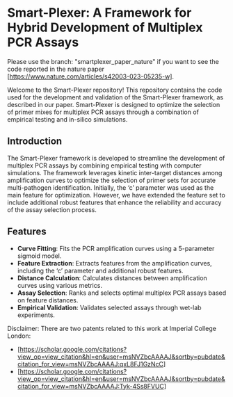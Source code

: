 # Smart-Plexer: A Framework for Hybrid Development of Multiplex PCR Assays

Please use the branch: "smartplexer_paper_nature" if you want to see the code reported in the nature paper [https://www.nature.com/articles/s42003-023-05235-w].

Welcome to the Smart-Plexer repository! This repository contains the code used for the development and validation of the Smart-Plexer framework, as described in our paper. Smart-Plexer is designed to optimize the selection of primer mixes for multiplex PCR assays through a combination of empirical testing and in-silico simulations.

## Introduction

The Smart-Plexer framework is developed to streamline the development of multiplex PCR assays by combining empirical testing with computer simulations. The framework leverages kinetic inter-target distances among amplification curves to optimize the selection of primer sets for accurate multi-pathogen identification. Initially, the ‘c’ parameter was used as the main feature for optimization. However, we have extended the feature set to include additional robust features that enhance the reliability and accuracy of the assay selection process.

## Features

- **Curve Fitting**: Fits the PCR amplification curves using a 5-parameter sigmoid model.
- **Feature Extraction**: Extracts features from the amplification curves, including the ‘c’ parameter and additional robust features.
- **Distance Calculation**: Calculates distances between amplification curves using various metrics.
- **Assay Selection**: Ranks and selects optimal multiplex PCR assays based on feature distances.
- **Empirical Validation**: Validates selected assays through wet-lab experiments.

Disclaimer:
There are two patents related to this work at Imperial College London:
- [https://scholar.google.com/citations?view_op=view_citation&hl=en&user=msNVZbcAAAAJ&sortby=pubdate&citation_for_view=msNVZbcAAAAJ:qxL8FJ1GzNcC]
- [https://scholar.google.com/citations?view_op=view_citation&hl=en&user=msNVZbcAAAAJ&sortby=pubdate&citation_for_view=msNVZbcAAAAJ:Tyk-4Ss8FVUC]
